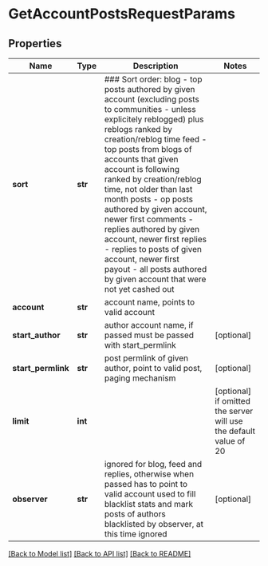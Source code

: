 # GetAccountPostsRequestParams

## Properties
Name | Type | Description | Notes
------------ | ------------- | ------------- | -------------
**sort** | **str** | ### Sort order: blog - top posts authored by given account (excluding posts to communities - unless explicitely reblogged) plus reblogs ranked by creation/reblog time   feed - top posts from blogs of accounts that given account is following ranked by creation/reblog time, not older than last month   posts - op posts authored by given account, newer first   comments - replies authored by given account, newer first   replies - replies to posts of given account, newer first   payout - all posts authored by given account that were not yet cashed out    | 
**account** | **str** | account name, points to valid account | 
**start_author** | **str** | author account name, if passed must be passed with start_permlink | [optional] 
**start_permlink** | **str** | post permlink of given author, point to valid post, paging mechanism | [optional] 
**limit** | **int** |  | [optional]  if omitted the server will use the default value of 20
**observer** | **str** | ignored for blog, feed and replies, otherwise when passed has to point to valid account used to fill blacklist stats and mark posts of authors blacklisted by observer, at this time ignored | [optional] 

[[Back to Model list]](../README.md#documentation-for-models) [[Back to API list]](../README.md#documentation-for-api-endpoints) [[Back to README]](../README.md)


